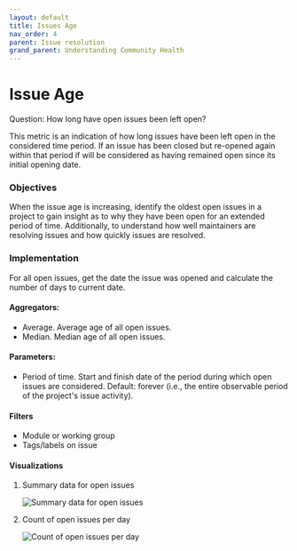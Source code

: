 ```yaml
---
layout: default
title: Issues Age
nav_order: 4
parent: Issue resolution
grand_parent: Understanding Community Health
---
```


# Issue Age
Question: How long have open issues been left open?

This metric is an indication of how long issues have been left open in the considered time period. If an issue has been closed but re-opened again within that period if will be considered as having remained open since its initial opening date.

### Objectives
When the issue age is increasing, identify the oldest open issues in a project to gain insight as to why they have been open for an extended period of time. Additionally, to understand how well maintainers are resolving issues and how quickly issues are resolved.

### Implementation
For all open issues, get the date the issue was opened and calculate the number of days to current date.

#### Aggregators:

- Average. Average age of all open issues.
- Median. Median age of all open issues.

#### Parameters:

- Period of time. Start and finish date of the period during which open issues are considered. Default: forever (i.e., the entire observable period of the project's issue activity).

#### Filters
- Module or working group
- Tags/labels on issue

#### Visualizations

1. Summary data for open issues<br />

    ![Summary data for open issues](../assets/issue-age_open-issue-data.png)

2. Count of open issues per day<br />

    ![Count of open issues per day](../assets/issue-age_open-issue-count-timeseries.png)